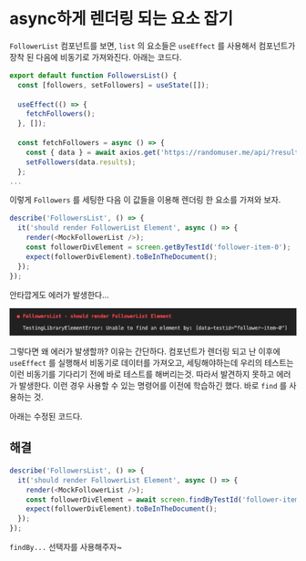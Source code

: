 # async하게 렌더링 되는 요소 잡기

`FollowerList` 컴포넌트를 보면, `list` 의 요소들은 `useEffect` 를 사용해서 컴포넌트가 장착 된 다음에 비동기로 가져와진다. 아래는 코드다.

```javascript
export default function FollowersList() {
  const [followers, setFollowers] = useState([]);

  useEffect(() => {
    fetchFollowers();
  }, []);

  const fetchFollowers = async () => {
    const { data } = await axios.get('https://randomuser.me/api/?results=5');
    setFollowers(data.results);
  };
...
```

이렇게 `Followers` 를 세팅한 다음 이 값들을 이용해 렌더링 한 요소를 가져와 보자.

```javascript
describe('FollowersList', () => {
  it('should render FollowerList Element', async () => {
    render(<MockFollowerList />);
    const followerDivElement = screen.getByTestId('follower-item-0');
    expect(followerDivElement).toBeInTheDocument();
  });
});
```

안타깝게도 에러가 발생한다...

![&#xC120;&#xD0DD;&#xC790;&#xB85C; &#xC120;&#xD0DD;&#xC744; &#xBABB;&#xD55C;&#xB2E4;..!](../../../.gitbook/assets/2021-07-20-8.50.54.png)

그렇다면 왜 에러가 발생할까? 이유는 간단하다. 컴포넌트가 렌더링 되고 난 이후에 `useEffect` 를 실행해서 비동기로 데이터를 가져오고, 세팅해야하는데 우리의 테스트는 이런 비동기를 기다리기 전에 바로 테스트를 해버리는것. 따라서 발견하지 못하고 에러가 발생한다. 이런 경우 사용할 수 있는 명령어를 이전에 학습하긴 했다. 바로 `find` 를 사용하는 것.

아래는 수정된 코드다.

## 해결

```javascript
describe('FollowersList', () => {
  it('should render FollowerList Element', async () => {
    render(<MockFollowerList />);
    const followerDivElement = await screen.findByTestId('follower-item-0');
    expect(followerDivElement).toBeInTheDocument();
  });
});
```

`findBy...` 선택자를 사용해주자~

